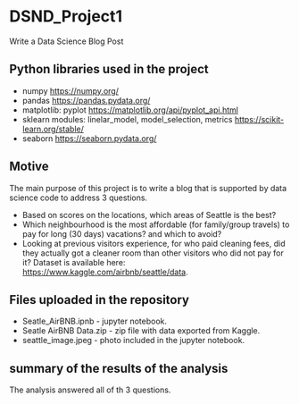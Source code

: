 # DSND_Project1
Write a Data Science Blog Post

## Python libraries used in the project
- numpy https://numpy.org/
- pandas https://pandas.pydata.org/
- matplotlib: pyplot https://matplotlib.org/api/pyplot_api.html
- sklearn modules: linelar_model, model_selection, metrics https://scikit-learn.org/stable/
- seaborn https://seaborn.pydata.org/

## Motive
The main purpose of this project is to write a blog that is supported by data science code to address 3 questions.
- Based on scores on the locations, which areas of Seattle is the best?
- Which neighbourhood is the most affordable (for family/group travels) to pay for long (30 days) vacations? and which to avoid?
- Looking at previous visitors experience, for who paid cleaning fees, did they actually got a cleaner room than other visitors who did not pay for it?
Dataset is available here: https://www.kaggle.com/airbnb/seattle/data. 

## Files uploaded in the repository
- Seatle_AirBNB.ipnb - jupyter notebook.
- Seatle AirBNB Data.zip - zip file with data exported from Kaggle.
- seattle_image.jpeg - photo included in the jupyter notebook.

## summary of the results of the analysis
The analysis answered all of th 3 questions.
